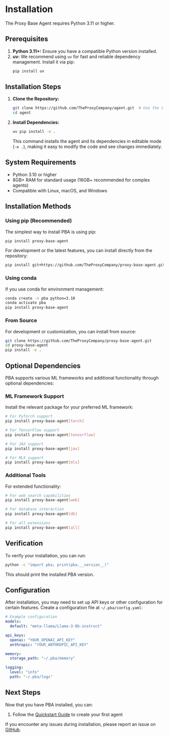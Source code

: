 # Installation

The Proxy Base Agent requires Python 3.11 or higher.

## Prerequisites

1.  **Python 3.11+:** Ensure you have a compatible Python version installed.
2.  **uv:** We recommend using `uv` for fast and reliable dependency management. Install it via pip:
    ```bash
    pip install uv
    ```

## Installation Steps

1.  **Clone the Repository:**
    ```bash
    git clone https://github.com/TheProxyCompany/agent.git  # Use the correct repository URL
    cd agent
    ```

2.  **Install Dependencies:**
    ```bash
    uv pip install -e .
    ```
    This command installs the agent and its dependencies in editable mode (`-e .`), making it easy to modify the code and see changes immediately.

## System Requirements

- Python 3.10 or higher
- 8GB+ RAM for standard usage (16GB+ recommended for complex agents)
- Compatible with Linux, macOS, and Windows

## Installation Methods

### Using pip (Recommended)

The simplest way to install PBA is using pip:

```bash
pip install proxy-base-agent
```

For development or the latest features, you can install directly from the repository:

```bash
pip install git+https://github.com/TheProxyCompany/proxy-base-agent.git
```

### Using conda

If you use conda for environment management:

```bash
conda create -n pba python=3.10
conda activate pba
pip install proxy-base-agent
```

### From Source

For development or customization, you can install from source:

```bash
git clone https://github.com/TheProxyCompany/proxy-base-agent.git
cd proxy-base-agent
pip install -e .
```

## Optional Dependencies

PBA supports various ML frameworks and additional functionality through optional dependencies:

### ML Framework Support

Install the relevant package for your preferred ML framework:

```bash
# For PyTorch support
pip install proxy-base-agent[torch]

# For TensorFlow support
pip install proxy-base-agent[tensorflow]

# For JAX support
pip install proxy-base-agent[jax]

# For MLX support
pip install proxy-base-agent[mlx]
```

### Additional Tools

For extended functionality:

```bash
# For web search capabilities
pip install proxy-base-agent[web]

# For database interaction
pip install proxy-base-agent[db]

# For all extensions
pip install proxy-base-agent[all]
```

## Verification

To verify your installation, you can run:

```bash
python -c "import pba; print(pba.__version__)"
```

This should print the installed PBA version.

## Configuration

After installation, you may need to set up API keys or other configuration for certain features. Create a configuration file at `~/.pba/config.yaml`:

```yaml
# Example configuration
models:
  default: "meta-llama/Llama-3-8b-instruct"

api_keys:
  openai: "YOUR_OPENAI_API_KEY"
  anthropic: "YOUR_ANTHROPIC_API_KEY"

memory:
  storage_path: "~/.pba/memory"

logging:
  level: "info"
  path: "~/.pba/logs"
```

## Next Steps

Now that you have PBA installed, you can:

1. Follow the [Quickstart Guide](quickstart.md) to create your first agent

If you encounter any issues during installation, please report an issue on [GitHub](https://github.com/TheProxyCompany/proxy-base-agent/issues).
